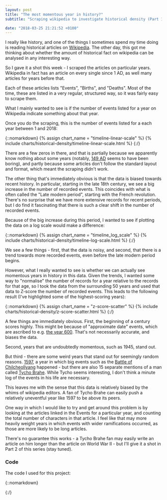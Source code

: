 ```yaml
---
layout: post
title: "The most momentous year in history?"
subtitle: "Scraping wikipedia to investigate historical density (Part 1)."

date: "2018-03-25 21:21:52 +0100"
---
```


I really like history, and one of the things I sometimes spend my time doing is reading historical articles on [Wikipedia](https://www.wikipedia.org/). The other day, this got me thinking about whether the amount of historical fact on wikipedia can be analysed in any interesting way.

So I gave it a shot this week - I scraped the articles on particular years. Wikipedia in fact has an article on every single since 1 AD, as well many articles for years before that.

Each of these articles lists "Events", "Births", and "Deaths". Most of the time, these are listed in a very regular, structured way, so it was fairly easy to scrape them.

What I mainly wanted to see is if the number of events listed for a year on Wikipedia indicate something about that year.

Once you do the scraping, this is the number of events listed for a each year between 1 and 2018:

{::nomarkdown}
{% assign chart_name = "timeline-linear-scale" %}
{% include charts/historical-density/timeline-linear-scale.html %}
{:/}

There are a few zeros in there, and that is partially because we apparently know nothing about some years (notably, [149 AD](https://en.wikipedia.org/wiki/149) seems to have been boring), and partly because some articles don't follow the standard layout and format, which meant the scraping didn't work.

The other thing that's immediately obvious is that the data is biased towards recent history. In particular, starting in the late 18th century, we see a big increase in the number of recorded events. This coincides with what is often called the "Late modern period", starting with the French revolution. There's no surprise that we have more extensive records for recent periods, but I do find it fascinating that there is such a clear shift in the number of recorded events.

Because of the big increase during this period, I wanted to see if plotting the data on a log scale would make a difference:

{::nomarkdown}
{% assign chart_name = "timeline_log_scale" %}
{% include charts/historical-density/timeline-log-scale.html %}
{:/}

We see a few things - first, that the data is noisy, and second, that there is a trend towards more recorded events, even before the late modern period begins.

However, what I really wanted to see is whether we can actually see momentous years in history in this data. Given the trends, I wanted some way to "normalise" the number of records for a year relative to the records for that age, so I took the data from the surrounding 50 years and used that data to Z-score the number of recorded events. This leads to the following result (I've highlighted some of the highest-scoring years):

{::nomarkdown}
{% assign chart_name = "z-score-scatter" %}
{% include charts/historical-density/z-score-scatter.html %}
{:/}

A few things are immediately obvious. First, the beginning of a century scores highly. This might be because of "approximate date" events, which are ascribed to e.g. [the year 600](https://en.wikipedia.org/wiki/600). That's not necessarily accurate, and biases the data.

Second, years that are undoubtedly momentous, such as 1945, stand out.

But third - there are some weird years that stand out for seemingly random reasons. [1597](https://en.wikipedia.org/wiki/1597), a year in which big events such as the [Battle of Chilcheollyang](https://en.wikipedia.org/wiki/Battle_of_Chilcheollyang) happened - but there are also 15 separate mentions of a man called [Tycho Brahe](https://en.wikipedia.org/wiki/Tycho_Brahe). While Tycho seems interesting, I don't think a minute log of the events in his life are necessary.

This leaves me with the sense that this data is relatively biased by the whims of wikipedia editors. A fan of Tycho Brahe can easily push a relatively uneventful year like 1597 to be above its peers.

One way in which I would like to try and get around this problem is by looking at the articles linked in the Events for a particular year, and counting the total number of characters in that article. I feel like that may more heavily weight years in which events with wider ramifications occurred, as those are more likely to be long articles.

There's no guarantee this works - a Tycho Brahe fan may easily write an article on him longer than the article on World War II - but I'll give it a shot in Part 2 of this series (stay tuned).

### Code

The code I used for this project:

{::nomarkdown}
<script src="https://gist.github.com/janfreyberg/1f5765d544f987670c297ab024d86ea8.js"></script>
{:/}
